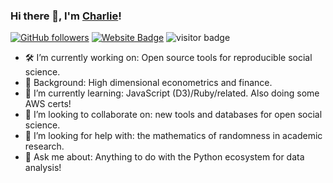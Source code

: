 ### Hi there 👋, I'm [Charlie](https://www.github.com/crahal)!

[![GitHub followers](https://img.shields.io/github/followers/crahal?style=social)](https://www.github.com/crahal)
[![Website Badge](https://img.shields.io/badge/-crahal.github.io-darkgreen?style=flat-square&logo=Safari&logoColor=white&link=http://sriharikapu.com)](http://crahal.github.io/)
<img src="https://visitor-badge.laobi.icu/badge?page_id=crahal" alt="visitor badge"/></p>


- 🛠️ I’m currently working on: Open source tools for reproducible social science.
- 📝 Background: High dimensional econometrics and finance.
- 🌱 I’m currently learning: JavaScript (D3)/Ruby/related. Also doing some AWS certs!
- 👯 I’m looking to collaborate on: new tools and databases for open social science.
- 🤔 I’m looking for help with: the mathematics of randomness in academic research.
- 💬 Ask me about: Anything to do with the Python ecosystem for data analysis!
